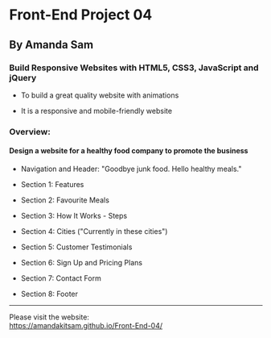 # Front-End Project 04

## By Amanda Sam

### Build Responsive Websites with HTML5, CSS3, JavaScript and jQuery

- To build a great quality website with animations

- It is a responsive and mobile-friendly website

### Overview:

#### Design a website for a healthy food company to promote the business

- Navigation and Header: "Goodbye junk food. Hello healthy meals."

- Section 1: Features

- Section 2: Favourite Meals

- Section 3: How It Works - Steps

- Section 4: Cities ("Currently in these cities")

- Section 5: Customer Testimonials

- Section 6: Sign Up and Pricing Plans

- Section 7: Contact Form

- Section 8: Footer

-------------------------------------------

Please visit the website:<br/>
https://amandakitsam.github.io/Front-End-04/
